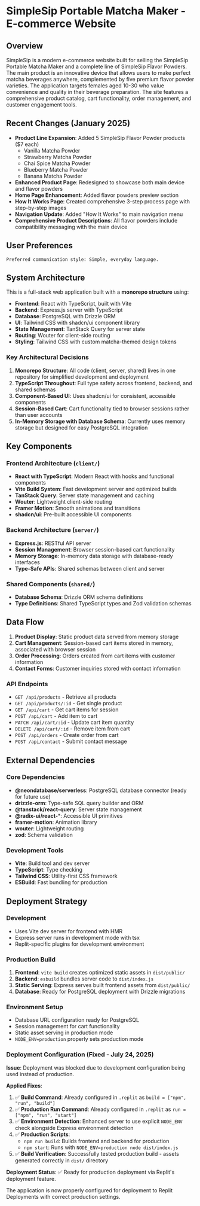 # SimpleSip Portable Matcha Maker - E-commerce Website

## Overview

SimpleSip is a modern e-commerce website built for selling the SimpleSip Portable Matcha Maker and a complete line of SimpleSip Flavor Powders. The main product is an innovative device that allows users to make perfect matcha beverages anywhere, complemented by five premium flavor powder varieties. The application targets females aged 10-30 who value convenience and quality in their beverage preparation. The site features a comprehensive product catalog, cart functionality, order management, and customer engagement tools.

## Recent Changes (January 2025)

- **Product Line Expansion**: Added 5 SimpleSip Flavor Powder products ($7 each)
  - Vanilla Matcha Powder
  - Strawberry Matcha Powder  
  - Chai Spice Matcha Powder
  - Blueberry Matcha Powder
  - Banana Matcha Powder
- **Enhanced Product Page**: Redesigned to showcase both main device and flavor powders
- **Home Page Enhancement**: Added flavor powders preview section
- **How It Works Page**: Created comprehensive 3-step process page with step-by-step images
- **Navigation Update**: Added "How It Works" to main navigation menu
- **Comprehensive Product Descriptions**: All flavor powders include compatibility messaging with the main device

## User Preferences

```
Preferred communication style: Simple, everyday language.
```

## System Architecture

This is a full-stack web application built with a **monorepo structure** using:

- **Frontend**: React with TypeScript, built with Vite
- **Backend**: Express.js server with TypeScript
- **Database**: PostgreSQL with Drizzle ORM
- **UI**: Tailwind CSS with shadcn/ui component library
- **State Management**: TanStack Query for server state
- **Routing**: Wouter for client-side routing
- **Styling**: Tailwind CSS with custom matcha-themed design tokens

### Key Architectural Decisions

1. **Monorepo Structure**: All code (client, server, shared) lives in one repository for simplified development and deployment
2. **TypeScript Throughout**: Full type safety across frontend, backend, and shared schemas
3. **Component-Based UI**: Uses shadcn/ui for consistent, accessible components
4. **Session-Based Cart**: Cart functionality tied to browser sessions rather than user accounts
5. **In-Memory Storage with Database Schema**: Currently uses memory storage but designed for easy PostgreSQL integration

## Key Components

### Frontend Architecture (`client/`)
- **React with TypeScript**: Modern React with hooks and functional components
- **Vite Build System**: Fast development server and optimized builds
- **TanStack Query**: Server state management and caching
- **Wouter**: Lightweight client-side routing
- **Framer Motion**: Smooth animations and transitions
- **shadcn/ui**: Pre-built accessible UI components

### Backend Architecture (`server/`)
- **Express.js**: RESTful API server
- **Session Management**: Browser session-based cart functionality
- **Memory Storage**: In-memory data storage with database-ready interfaces
- **Type-Safe APIs**: Shared schemas between client and server

### Shared Components (`shared/`)
- **Database Schema**: Drizzle ORM schema definitions
- **Type Definitions**: Shared TypeScript types and Zod validation schemas

## Data Flow

1. **Product Display**: Static product data served from memory storage
2. **Cart Management**: Session-based cart items stored in memory, associated with browser session
3. **Order Processing**: Orders created from cart items with customer information
4. **Contact Forms**: Customer inquiries stored with contact information

### API Endpoints
- `GET /api/products` - Retrieve all products
- `GET /api/products/:id` - Get single product
- `GET /api/cart` - Get cart items for session
- `POST /api/cart` - Add item to cart
- `PATCH /api/cart/:id` - Update cart item quantity
- `DELETE /api/cart/:id` - Remove item from cart
- `POST /api/orders` - Create order from cart
- `POST /api/contact` - Submit contact message

## External Dependencies

### Core Dependencies
- **@neondatabase/serverless**: PostgreSQL database connector (ready for future use)
- **drizzle-orm**: Type-safe SQL query builder and ORM
- **@tanstack/react-query**: Server state management
- **@radix-ui/react-***: Accessible UI primitives
- **framer-motion**: Animation library
- **wouter**: Lightweight routing
- **zod**: Schema validation

### Development Tools
- **Vite**: Build tool and dev server
- **TypeScript**: Type checking
- **Tailwind CSS**: Utility-first CSS framework
- **ESBuild**: Fast bundling for production

## Deployment Strategy

### Development
- Uses Vite dev server for frontend with HMR
- Express server runs in development mode with tsx
- Replit-specific plugins for development environment

### Production Build
1. **Frontend**: `vite build` creates optimized static assets in `dist/public/`
2. **Backend**: `esbuild` bundles server code to `dist/index.js`
3. **Static Serving**: Express serves built frontend assets from `dist/public/`
4. **Database**: Ready for PostgreSQL deployment with Drizzle migrations

### Environment Setup
- Database URL configuration ready for PostgreSQL
- Session management for cart functionality
- Static asset serving in production mode
- `NODE_ENV=production` properly sets production mode

### Deployment Configuration (Fixed - July 24, 2025)
**Issue**: Deployment was blocked due to development configuration being used instead of production.

**Applied Fixes**:
1. ✅ **Build Command**: Already configured in `.replit` as `build = ["npm", "run", "build"]`
2. ✅ **Production Run Command**: Already configured in `.replit` as `run = ["npm", "run", "start"]`
3. ✅ **Environment Detection**: Enhanced server to use explicit `NODE_ENV` check alongside Express environment detection
4. ✅ **Production Scripts**: 
   - `npm run build`: Builds frontend and backend for production
   - `npm start`: Runs with `NODE_ENV=production node dist/index.js`
5. ✅ **Build Verification**: Successfully tested production build - assets generated correctly in `dist/` directory

**Deployment Status**: ✅ Ready for production deployment via Replit's deployment feature.

The application is now properly configured for deployment to Replit Deployments with correct production settings.